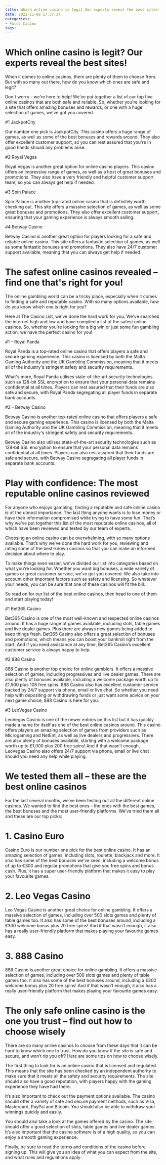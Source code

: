 ```yaml
---
title: Which online casino is legit Our experts reveal the best sites!
date: 2022-11-08 17:37:17
categories:
- Pulsz Casino
tags:
---
```



#  Which online casino is legit? Our experts reveal the best sites!

When it comes to online casinos, there are plenty of them to choose from. But with so many out there, how do you know which ones are safe and legit?

Don't worry - we're here to help! We've put together a list of our top five online casinos that are both safe and reliable. So, whether you're looking for a site that offers amazing bonuses and rewards, or one with a huge selection of games, we've got you covered.

#1 JackpotCity

Our number one pick is JackpotCity. This casino offers a huge range of games, as well as some of the best bonuses and rewards around. They also offer excellent customer support, so you can rest assured that you're in good hands should any problems arise.

#2 Royal Vegas

Royal Vegas is another great option for online casino players. This casino offers an impressive range of games, as well as a host of great bonuses and promotions. They also have a very friendly and helpful customer support team, so you can always get help if needed.

#3 Spin Palace

Spin Palace is another top-rated online casino that is definitely worth checking out. This site offers a massive selection of games, as well as some great bonuses and promotions. They also offer excellent customer support, ensuring that your gaming experience is always smooth sailing.

#4 Betway Casino

Betway Casino is another great option for players looking for a safe and reliable online casino. This site offers a fantastic selection of games, as well as some fantastic bonuses and promotions. They also have 24/7 customer support available, meaning that you can always get help if needed.

#  The safest online casinos revealed – find one that's right for you!

The online gambling world can be a tricky place, especially when it comes to finding a safe and reputable casino. With so many options available, how do you know which one is right for you?

Here at The Casino List, we've done the hard work for you. We've searched the internet high and low and have compiled a list of the safest online casinos. So, whether you're looking for a big win or just some fun gambling action, we have the perfect casino for you!

#1 – Royal Panda

Royal Panda is a top-rated online casino that offers players a safe and secure gaming experience. This casino is licensed by both the Malta Gaming Authority and the UK Gambling Commission, meaning that it meets all of the industry's stringent safety and security requirements.

What's more, Royal Panda utilises state-of-the-art security technologies such as 128-bit SSL encryption to ensure that your personal data remains confidential at all times. Players can rest assured that their funds are also safe and secure, with Royal Panda segregating all player funds in separate bank accounts.

#2 – Betway Casino

Betway Casino is another top-rated online casino that offers players a safe and secure gaming experience. This casino is licensed by both the Malta Gaming Authority and the UK Gambling Commission, meaning that it meets all of the industry's stringent safety and security requirements.


 Betway Casino also utilises state-of-the-art security technologies such as 128-bit SSL encryption to ensure that your personal data remains confidential at all times. Players can also rest assured that their funds are safe and secure, with Betway Casino segregating all player funds in separate bank accounts.

#  Play with confidence: The most reputable online casinos reviewed

For anyone who enjoys gambling, finding a reputable and safe online casino is of the utmost importance. The last thing anyone wants is to lose money or have their information compromised while trying to have some fun. That’s why we’ve put together this list of the most reputable online casinos, all of which have been reviewed and tested by our team of experts.

Choosing an online casino can be overwhelming, with so many options available. That’s why we’ve done the hard work for you, reviewing and rating some of the best-known casinos so that you can make an informed decision about where to play.

To make things even easier, we’ve divided our list into categories based on what you’re looking for. Whether you want big bonuses, a wide variety of games or great customer service, we’ve got you covered. We also take into account other important factors such as safety and licensing. So whatever your needs, you can be sure that one of these casinos will fit the bill.

So read on for our list of the best online casinos, then head to one of them and start playing today!

#1 Bet365 Casino

Bet365 Casino is one of the most well-known and respected online casinos around. It has a huge range of games available, including slots, table games and live dealer games. Plus there are always new games being added to keep things fresh. Bet365 Casino also offers a great selection of bonuses and promotions, which means you can boost your bankroll right from the start. And if you need assistance at any time, Bet365 Casino’s excellent customer service is always happy to help.

#2 888 Casino

888 Casino is another top choice for online gamblers. It offers a massive selection of games, including progressives and live dealer games. There are also plenty of bonuses available, including a welcome package worth up to £1,500 plus 108 free spins. 888 Casino also has excellent customer service backed by 24/7 support via phone, email or live chat. So whether you need help with depositing or withdrawing funds or just want some advice on your next game choice, 888 Casino is here for you.

#3 LeoVegas Casino

LeoVegas Casino is one of the newer entries on this list but it has quickly made a name for itself as one of the best online casinos around. This casino offers players an amazing selection of games from providers such as Microgaming and NetEnt, as well as live dealers and progressives. There are also plenty of bonuses available, starting with a welcome package worth up to £1,000 plus 200 free spins! And if that wasn’t enough, LeoVegas Casino also offers 24/7 support via phone, email or live chat should you need any help while playing.

#  We tested them all – these are the best online casinos

For the last several months, we’ve been testing out all the different online casinos. We wanted to find the best ones – the ones with the best games, the best bonuses and the most user-friendly platforms. We’ve tried them all and these are our top picks:

# 1. Casino Euro

Casino Euro is our number one pick for the best online casino. It has an amazing selection of games, including slots, roulette, blackjack and more. It also has some of the best bonuses we’ve seen, including a welcome bonus of up to €300 and regular promotions that give you free spins and bonus cash. Plus, it has a super user-friendly platform that makes it easy to play your favourite games.

# 2. Leo Vegas Casino

Leo Vegas Casino is another great choice for online gambling. It offers a massive selection of games, including over 500 slots games and plenty of table games too. It also has some of the best bonuses around, including a £300 welcome bonus plus 20 free spins! And if that wasn’t enough, it also has a really user-friendly platform that makes playing your favourite games easy.

# 3. 888 Casino

888 Casino is another great choice for online gambling. It offers a massive selection of games, including over 500 slots games and plenty of table games too. It also has some of the best bonuses around, including a £300 welcome bonus plus 20 free spins! And if that wasn’t enough, it also has a really user-friendly platform that makes playing your favourite games easy.

#  The only safe online casino is the one you trust – find out how to choose wisely

There are so many online casinos to choose from these days that it can be hard to know which one to trust. How do you know if the site is safe and secure, and won’t rip you off? Here are some tips on how to choose wisely.

The first thing to look for is an online casino that is licensed and regulated. This means that the site has been checked by an independent authority to make sure that it meets all the safety and security requirements. The site should also have a good reputation, with players happy with the gaming experience they have had there.

It’s also important to check out the payment options available. The casino should offer a variety of safe and secure payment methods, such as Visa, Mastercard, PayPal and Bitcoin. You should also be able to withdraw your winnings quickly and easily.

You should also take a look at the games offered by the casino. The site should offer a good selection of slots, table games and live dealer games. It’s also important that the casino software is of a high quality, so you can enjoy a smooth gaming experience.

Finally, be sure to read the terms and conditions of the casino before signing up. This will give you an idea of what you can expect from the site, and what rules and regulations apply.